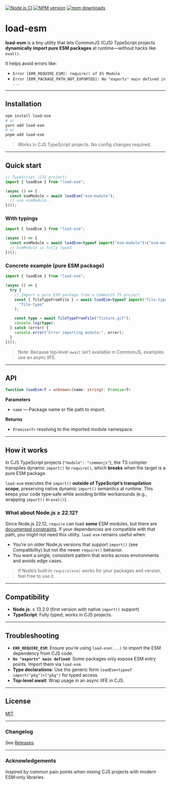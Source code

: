 [![Node.js CI](https://github.com/Borewit/load-esm/actions/workflows/nodejs-ci.yml/badge.svg)](https://github.com/Borewit/load-esm/actions/workflows/nodejs-ci.yml)
[![NPM version](https://img.shields.io/npm/v/load-esm.svg)](https://npmjs.org/package/load-esm)
[![npm downloads](http://img.shields.io/npm/dm/load-esm.svg)](https://npmcharts.com/compare/load-esm?start=365)

# load-esm

**load-esm** is a tiny utility that lets CommonJS (CJS) TypeScript projects **dynamically import pure ESM packages** at runtime—without hacks like `eval()`.

It helps avoid errors like:

* `Error [ERR_REQUIRE_ESM]: require() of ES Module`
* `Error [ERR_PACKAGE_PATH_NOT_EXPORTED]: No "exports" main defined in ...`

---

## Installation

```bash
npm install load-esm
# or
yarn add load-esm
# or
pnpm add load-esm
```

> Works in CJS TypeScript projects. No config changes required.

---

## Quick start

```ts
// TypeScript (CJS project)
import { loadEsm } from "load-esm";

(async () => {
  const esmModule = await loadEsm("esm-module");
  // use esmModule...
})();
```

### With typings

```ts
import { loadEsm } from "load-esm";

(async () => {
  const esmModule = await loadEsm<typeof import("esm-module")>("esm-module");
  // esmModule is fully typed
})();
```

### Concrete example (pure ESM package)

```ts
import { loadEsm } from "load-esm";

(async () => {
  try {
    // Import a pure ESM package from a CommonJS TS project
    const { fileTypeFromFile } = await loadEsm<typeof import("file-type")>(
      "file-type"
    );

    const type = await fileTypeFromFile("fixture.gif");
    console.log(type);
  } catch (error) {
    console.error("Error importing module:", error);
  }
})();
```

> Note: Because top‑level `await` isn’t available in CommonJS, examples use an async IIFE.

---

## API

```ts
function loadEsm<T = unknown>(name: string): Promise<T>
```

**Parameters**

* `name` — Package name or file path to import.

**Returns**

* `Promise<T>` resolving to the imported module namespace.

---

## How it works

In CJS TypeScript projects (`"module": "commonjs"`), the TS compiler transpiles dynamic `import()` to `require()`, which **breaks** when the target is a pure ESM package.

`load-esm` executes the `import()` **outside of TypeScript’s transpilation scope**, preserving native dynamic `import()` semantics at runtime. This keeps your code type‑safe while avoiding brittle workarounds (e.g., wrapping `import()` in `eval()`).

### What about Node.js ≥ 22.12?

Since Node.js 22.12, `require` can load **some** ESM modules, but there are [documented constraints](https://nodejs.org/api/modules.html#loading-ecmascript-modules-using-require). If your dependencies are compatible with that path, you might not need this utility. `load-esm` remains useful when:

* You’re on older Node.js versions that support `import()` (see Compatibility) but not the newer `require()` behavior.
* You want a single, consistent pattern that works across environments and avoids edge cases.

> If Node’s built‑in `require(esm)` works for your packages and version, feel free to use it.

---

## Compatibility

* **Node.js**: ≥ 13.2.0 (first version with native `import()` support)
* **TypeScript**: Fully typed; works in CJS projects.

---

## Troubleshooting

* **`ERR_REQUIRE_ESM`**: Ensure you’re using `load-esm(...)` to import the ESM dependency from CJS code.
* **`No "exports" main defined`**: Some packages only expose ESM entry points. Import them via `load-esm`.
* **Type declarations**: Use the generic form `loadEsm<typeof import("pkg")>("pkg")` for typed access.
* **Top‑level await**: Wrap usage in an async IIFE in CJS.

---

## License

[MIT](./LICENSE)

---

### Changelog

See [Releases](https://github.com/Borewit/load-esm/releases).

---

### Acknowledgements

Inspired by common pain points when mixing CJS projects with modern ESM‑only libraries.
